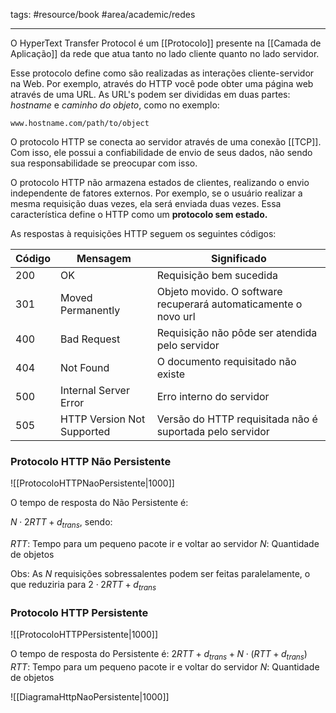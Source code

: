 tags: #resource/book #area/academic/redes 
_____________________

O HyperText Transfer Protocol é um [[Protocolo]] presente na [[Camada de Aplicação]] da rede que atua tanto no lado cliente quanto no lado servidor. 

Esse protocolo define como são realizadas as interações cliente-servidor na Web. Por exemplo, através do HTTP você pode obter uma página web através de uma URL. As URL's podem ser divididas em duas partes: *hostname* e *caminho do objeto*, como no exemplo:

`www.hostname.com/path/to/object`

O protocolo HTTP se conecta ao servidor através de uma conexão [[TCP]].  Com isso, ele possui a confiabilidade de envio de seus dados, não sendo sua responsabilidade se preocupar com isso. 

O protocolo HTTP não armazena estados de clientes, realizando o envio independente de fatores externos. Por exemplo, se o usuário realizar a mesma requisição duas vezes, ela será enviada duas vezes. Essa característica define o HTTP como um **protocolo sem estado.**

As respostas à requisições HTTP seguem os seguintes códigos:

| Código | Mensagem                   | Significado                                                     |
| ------ | -------------------------- | --------------------------------------------------------------- |
| 200    | OK                         | Requisição bem sucedida                                         |
| 301    | Moved Permanently          | Objeto movido. O software recuperará automaticamente o novo url |
| 400    | Bad Request                | Requisição não pôde ser atendida pelo servidor                  |
| 404    | Not Found                  | O documento requisitado não existe                              |
| 500    | Internal Server Error      | Erro interno do servidor                                        |
| 505    | HTTP Version Not Supported | Versão do HTTP requisitada não é suportada pelo servidor                   |

### Protocolo HTTP Não Persistente

![[ProtocoloHTTPNaoPersistente|1000]]

O tempo de resposta do Não Persistente é:

$N \cdot 2RTT + d_{trans}$, sendo:

$RTT$: Tempo para um pequeno pacote ir e voltar ao servidor
$N$: Quantidade de objetos

Obs: As $N$ requisições sobressalentes podem ser feitas paralelamente, o que reduziria para $2 \cdot 2RTT + d_{trans}$
### Protocolo HTTP Persistente

![[ProtocoloHTTPPersistente|1000]]

O tempo de resposta do Persistente é:
$2RTT + d_{trans}+ N \cdot (RTT + d_{trans})$ 
$RTT$: Tempo para um pequeno pacote ir e voltar do servidor
$N$: Quantidade de objetos

![[DiagramaHttpNaoPersistente|1000]]
